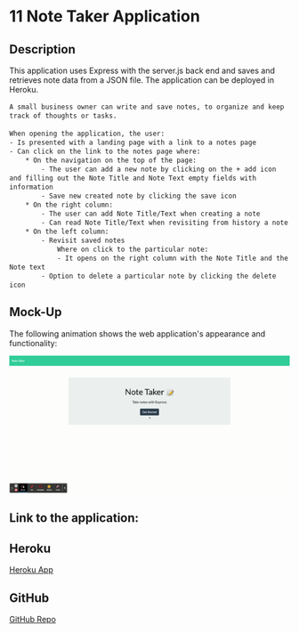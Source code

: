# 11 Note Taker Application

## Description

This application uses Express with the server.js back end and saves and retrieves note data from a JSON file.
The application can be deployed in Heroku.


```
A small business owner can write and save notes, to organize and keep track of thoughts or tasks.

When opening the application, the user:
- Is presented with a landing page with a link to a notes page
- Can click on the link to the notes page where:
    * On the navigation on the top of the page:
        - The user can add a new note by clicking on the + add icon and filling out the Note Title and Note Text empty fields with information
        - Save new created note by clicking the save icon
    * On the right column:
        - The user can add Note Title/Text when creating a note
        - Can read Note Title/Text when revisiting from history a note
    * On the left column:
        - Revisit saved notes
            Where on click to the particular note:
            - It opens on the right column with the Note Title and the Note text
        - Option to delete a particular note by clicking the delete icon
```


## Mock-Up

The following animation shows the web application's appearance and functionality: 

![New and Existing notes are listed in the left-hand column with empty fields on the right-hand side for the new note’s title and text.](./Assets/note-taker.gif)


## Link to the application:

## Heroku
[Heroku App](https://arcane-temple-47542.herokuapp.com/)

## GitHub
[GitHub Repo](https://github.com/adina-hc/11-note-taker)












